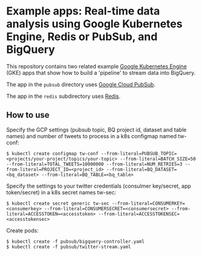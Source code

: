 
# Example apps: Real-time data analysis using Google Kubernetes Engine, Redis or PubSub, and BigQuery

This repository contains two related example [Google Kubernetes Engine](https://cloud.google.com/kubernetes-engine/)
(GKE) apps that show how to build a 'pipeline' to stream data into BigQuery.


The app in the `pubsub` directory uses [Google Cloud PubSub](https://cloud.google.com/pubsub/docs).
<!-- Documentation for this example can be found on the Google Cloud Platform site:
https://cloud.google.com/solutions/real-time/kubernetes-pubsub-bigquery -->

The app in the `redis` subdirectory uses [Redis](http://redis.io/).
<!-- Documentation for this example can be found on the Google Cloud Platform site:
https://cloud.google.com/solutions/real-time-analysis/kubernetes-redis-bigquery -->


## How to use

Specify the GCP settings (pubsub topic, BQ project id, dataset and table names) and number of tweets to process in a k8s configmap named tw-conf:

    $ kubectl create configmap tw-conf --from-literal=PUBSUB_TOPIC=<projects/your-project/topics/your-topic> --from-literal=BATCH_SIZE=50 --from-literal=TOTAL_TWEETS=10000000 --from-literal=NUM_RETRIES=3 --from-literal=PROJECT_ID=<project_id> --from-literal=BQ_DATASET=<bq_dataset> --from-literal=BQ_TABLE=<bq_table>

Specify the settings to your twitter credentials (consulmer key/secret, app token/secret) in a k8s secret names tw-sec:

    $ kubectl create secret generic tw-sec --from-literal=CONSUMERKEY=<consumerkey> --from-literal=CONSUMERSECRET=<consumersecret> --from-literal=ACCESSTOKEN=<accesstoken> --from-literal=ACCESSTOKENSEC=<accesstokensec>

Create pods:

    $ kubectl create -f pubsub/bigquery-controller.yaml
    $ kubectl create -f pubsub/twitter-stream.yaml
